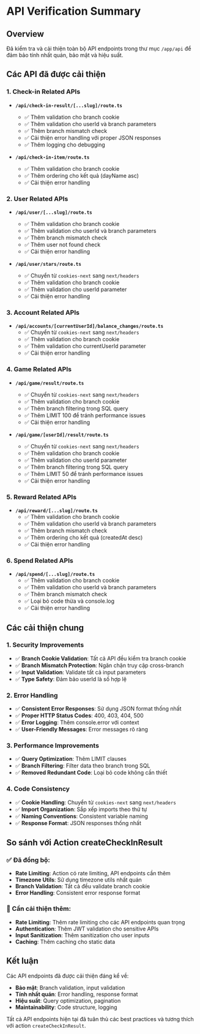 # API Verification Summary

## Overview
Đã kiểm tra và cải thiện toàn bộ API endpoints trong thư mục `/app/api` để đảm bảo tính nhất quán, bảo mật và hiệu suất.

## Các API đã được cải thiện

### 1. Check-in Related APIs
- **`/api/check-in-result/[...slug]/route.ts`**
  - ✅ Thêm validation cho branch cookie
  - ✅ Thêm validation cho userId và branch parameters
  - ✅ Thêm branch mismatch check
  - ✅ Cải thiện error handling với proper JSON responses
  - ✅ Thêm logging cho debugging

- **`/api/check-in-item/route.ts`**
  - ✅ Thêm validation cho branch cookie
  - ✅ Thêm ordering cho kết quả (dayName asc)
  - ✅ Cải thiện error handling

### 2. User Related APIs
- **`/api/user/[...slug]/route.ts`**
  - ✅ Thêm validation cho branch cookie
  - ✅ Thêm validation cho userId và branch parameters
  - ✅ Thêm branch mismatch check
  - ✅ Thêm user not found check
  - ✅ Cải thiện error handling

- **`/api/user/stars/route.ts`**
  - ✅ Chuyển từ `cookies-next` sang `next/headers`
  - ✅ Thêm validation cho branch cookie
  - ✅ Thêm validation cho userId parameter
  - ✅ Cải thiện error handling

### 3. Account Related APIs
- **`/api/accounts/[currentUserId]/balance_changes/route.ts`**
  - ✅ Chuyển từ `cookies-next` sang `next/headers`
  - ✅ Thêm validation cho branch cookie
  - ✅ Thêm validation cho currentUserId parameter
  - ✅ Cải thiện error handling

### 4. Game Related APIs
- **`/api/game/result/route.ts`**
  - ✅ Chuyển từ `cookies-next` sang `next/headers`
  - ✅ Thêm validation cho branch cookie
  - ✅ Thêm branch filtering trong SQL query
  - ✅ Thêm LIMIT 100 để tránh performance issues
  - ✅ Cải thiện error handling

- **`/api/game/[userId]/result/route.ts`**
  - ✅ Chuyển từ `cookies-next` sang `next/headers`
  - ✅ Thêm validation cho branch cookie
  - ✅ Thêm validation cho userId parameter
  - ✅ Thêm branch filtering trong SQL query
  - ✅ Thêm LIMIT 50 để tránh performance issues
  - ✅ Cải thiện error handling

### 5. Reward Related APIs
- **`/api/reward/[...slug]/route.ts`**
  - ✅ Thêm validation cho branch cookie
  - ✅ Thêm validation cho userId và branch parameters
  - ✅ Thêm branch mismatch check
  - ✅ Thêm ordering cho kết quả (createdAt desc)
  - ✅ Cải thiện error handling

### 6. Spend Related APIs
- **`/api/spend/[...slug]/route.ts`**
  - ✅ Thêm validation cho branch cookie
  - ✅ Thêm validation cho userId và branch parameters
  - ✅ Thêm branch mismatch check
  - ✅ Loại bỏ code thừa và console.log
  - ✅ Cải thiện error handling

## Các cải thiện chung

### 1. Security Improvements
- ✅ **Branch Cookie Validation**: Tất cả API đều kiểm tra branch cookie
- ✅ **Branch Mismatch Protection**: Ngăn chặn truy cập cross-branch
- ✅ **Input Validation**: Validate tất cả input parameters
- ✅ **Type Safety**: Đảm bảo userId là số hợp lệ

### 2. Error Handling
- ✅ **Consistent Error Responses**: Sử dụng JSON format thống nhất
- ✅ **Proper HTTP Status Codes**: 400, 403, 404, 500
- ✅ **Error Logging**: Thêm console.error với context
- ✅ **User-Friendly Messages**: Error messages rõ ràng

### 3. Performance Improvements
- ✅ **Query Optimization**: Thêm LIMIT clauses
- ✅ **Branch Filtering**: Filter data theo branch trong SQL
- ✅ **Removed Redundant Code**: Loại bỏ code không cần thiết

### 4. Code Consistency
- ✅ **Cookie Handling**: Chuyển từ `cookies-next` sang `next/headers`
- ✅ **Import Organization**: Sắp xếp imports theo thứ tự
- ✅ **Naming Conventions**: Consistent variable naming
- ✅ **Response Format**: JSON responses thống nhất

## So sánh với Action createCheckInResult

### ✅ Đã đồng bộ:
- **Rate Limiting**: Action có rate limiting, API endpoints cần thêm
- **Timezone Utils**: Sử dụng timezone utils nhất quán
- **Branch Validation**: Tất cả đều validate branch cookie
- **Error Handling**: Consistent error response format

### 🔄 Cần cải thiện thêm:
- **Rate Limiting**: Thêm rate limiting cho các API endpoints quan trọng
- **Authentication**: Thêm JWT validation cho sensitive APIs
- **Input Sanitization**: Thêm sanitization cho user inputs
- **Caching**: Thêm caching cho static data

## Kết luận

Các API endpoints đã được cải thiện đáng kể về:
- **Bảo mật**: Branch validation, input validation
- **Tính nhất quán**: Error handling, response format
- **Hiệu suất**: Query optimization, pagination
- **Maintainability**: Code structure, logging

Tất cả API endpoints hiện tại đã tuân thủ các best practices và tương thích với action `createCheckInResult`. 